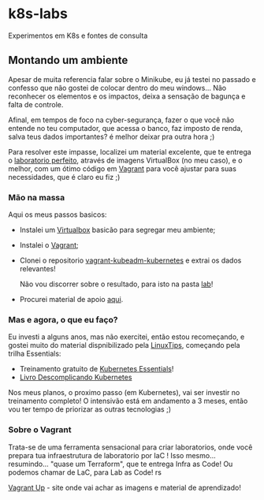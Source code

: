 # k8s-labs

Experimentos em K8s e fontes de consulta

## Montando um ambiente

Apesar de muita referencia falar sobre o Minikube, eu já testei no passado e confesso que não gostei de colocar dentro do meu windows... Não reconhecer os elementos e os impactos, deixa a sensação de bagunça e falta de controle.

Afinal, em tempos de foco na cyber-segurança, fazer o que você não entende no teu computador, que acessa o banco, faz imposto de renda, salva teus dados importantes? é melhor deixar pra outra hora ;)

Para resolver este impasse, localizei um material excelente, que te entrega o [laboratorio perfeito](https://github.com/techiescamp/vagrant-kubeadm-kubernetes), através de imagens VirtualBox (no meu caso), e o melhor, com um ótimo código em [Vagrant](https://www.vagrantup.com/) para você ajustar para suas necessidades, que é claro eu fiz ;)


### Mão na massa

Aqui os meus passos basicos:

- Instalei um [Virtualbox](https://www.virtualbox.org/wiki/Downloads) basicão para segregar meu ambiente;
- Instalei o [Vagrant](https://developer.hashicorp.com/vagrant/downloads?product_intent=vagrant);
- Clonei o repositorio [vagrant-kubeadm-kubernetes](https://github.com/techiescamp/vagrant-kubeadm-kubernetes) e extrai os dados relevantes!

    Não vou discorrer sobre o resultado, para isto na pasta [lab](./lab)!

- Procurei material de apoio [aqui](https://github.com/badtuxx/DescomplicandoKubernetes).



### Mas e agora, o que eu faço?

Eu investi a alguns anos, mas não exercitei, então estou recomeçando, e gostei muito do material dispnibilizado pela [LinuxTips](https://www.linuxtips.io/treinamentos), começando pela trilha Essentials:

- Treinamento gratuito de [Kubernetes Essentials](https://www.linuxtips.io/course/kubernetes-essentials)!
- [Livro Descomplicando Kubernetes](https://livro.descomplicandokubernetes.com.br/pt/)

Nos meus planos, o proximo passo (em Kubernetes), vai ser investir no treinamento completo!
O intensivão está em andamento a 3 meses, então vou ter tempo de priorizar as outras tecnologias ;)


### Sobre o Vagrant

Trata-se de uma ferramenta sensacional para criar laboratorios, onde você prepara tua infraestrutura de laboratorio por IaC ! Isso mesmo... resumindo... "quase um Terraform", que te entrega Infra as Code! Ou podemos chamar de LaC, para Lab as Code! rs

[Vagrant Up](https://www.vagrantup.com/) - site onde vai achar as imagens e material de aprendizado!

